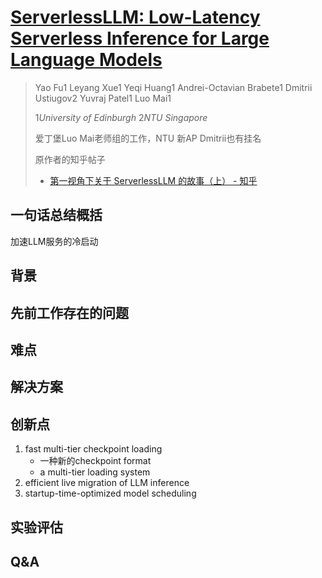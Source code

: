 # [ServerlessLLM: Low-Latency Serverless Inference for Large Language Models](https://arxiv.org/abs/2401.14351)

> Yao Fu1 Leyang Xue1 Yeqi Huang1 Andrei-Octavian Brabete1 Dmitrii Ustiugov2 Yuvraj Patel1 Luo Mai1
>
> 1*University of Edinburgh*  2*NTU Singapore*
>
> 爱丁堡Luo Mai老师组的工作，NTU 新AP Dmitrii也有挂名
>
> 原作者的知乎帖子
>
> * [第一视角下关于 ServerlessLLM 的故事（上） - 知乎](https://zhuanlan.zhihu.com/p/710476102)

## 一句话总结概括

加速LLM服务的冷启动

## 背景



## 先前工作存在的问题



## 难点



## 解决方案



## 创新点

1. fast multi-tier checkpoint loading
   * 一种新的checkpoint format
   * a multi-tier loading system
2. efficient live migration of LLM inference
3. startup-time-optimized model scheduling

## 实验评估



## Q&A

